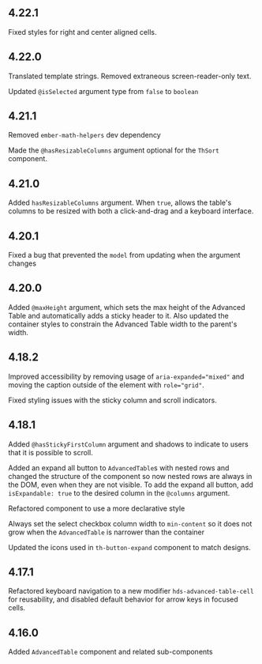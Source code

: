 ## 4.22.1

Fixed styles for right and center aligned cells.


## 4.22.0

Translated template strings. Removed extraneous screen-reader-only text.


Updated `@isSelected` argument type from `false` to `boolean`


## 4.21.1

Removed `ember-math-helpers` dev dependency

Made the `@hasResizableColumns` argument optional for the `ThSort` component.

## 4.21.0

Added `hasResizableColumns` argument. When `true`, allows the table's columns to be resized with both a click-and-drag and a keyboard interface.

## 4.20.1

Fixed a bug that prevented the `model` from updating when the argument changes

## 4.20.0

Added `@maxHeight` argument, which sets the max height of the Advanced Table and automatically adds a sticky header to it. Also updated the container styles to constrain the Advanced Table width to the parent's width.

## 4.18.2

Improved accessibility by removing usage of `aria-expanded="mixed"` and moving the caption outside of the element with `role="grid"`.

Fixed styling issues with the sticky column and scroll indicators.

## 4.18.1

Added `@hasStickyFirstColumn` argument and shadows to indicate to users that it is possible to scroll.

Added an expand all button to `AdvancedTable`s with nested rows and changed the structure of the component so now nested rows are always in the DOM, even when they are not visible. To add the expand all button, add `isExpandable: true` to the desired column in the `@columns` argument.

Refactored component to use a more declarative style

Always set the select checkbox column width to `min-content` so it does not grow when the `AdvancedTable` is narrower than the container

Updated the icons used in `th-button-expand` component to match designs.

## 4.17.1

Refactored keyboard navigation to a new modifier `hds-advanced-table-cell` for reusability, and disabled default behavior for arrow keys in focused cells.

## 4.16.0

Added `AdvancedTable` component and related sub-components
